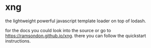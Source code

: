 # xng
the lightweight powerful javascript template loader on top of lodash.

for the docs you could look into the source or go to https://ramsondon.github.io/xng.
there you can follow the quickstart instructions.
